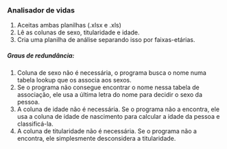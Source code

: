 ### Analisador de vidas
1. Aceitas ambas planilhas (.xlsx e .xls)
2. Lê as colunas de sexo, titularidade e idade.
3. Cria uma planilha de análise separando isso por faixas-etárias.

##### Graus de redundância:
1. Coluna de sexo não é necessária, o programa busca o nome numa tabela lookup que os associa aos sexos.
2. Se o programa não consegue encontrar o nome nessa tabela de associação, ele usa a última letra do nome para decidir o
sexo da pessoa.
3. A coluna de idade não é necessária. Se o programa não a encontra, ele usa a coluna de idade de nascimento para
calcular a idade da pessoa e classificá-la.
4. A coluna de titularidade não é necessária. Se o programa não a encontra, ele simplesmente desconsidera a 
titularidade.
